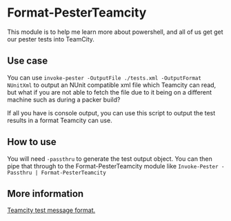 # Format-PesterTeamcity

This module is to help me learn more about powershell, and all of us get get our pester tests into TeamCity.

## Use case

You can use `invoke-pester -OutputFile ./tests.xml -OutputFormat NUnitXml` to output an NUnit compatible xml file which Teamcity can read, but what if you are not able to fetch the file due to it being on a different machine such as during a packer build?

If all you have is console output, you can use this script to output the test results in a format Teamcity can use.

## How to use

You will need `-passthru` to generate the test output object.
You can then pipe that through to the Format-PesterTeamcity module like `Invoke-Pester -Passthru | Format-PesterTeamcity`

## More information

[Teamcity test message format.](https://confluence.jetbrains.com/display/TCD18/Build+Script+Interaction+with+TeamCity)
